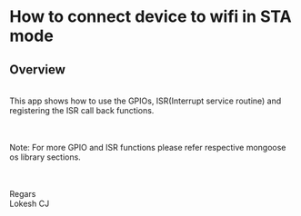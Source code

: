 # How to connect device to wifi in STA mode

## Overview

<br/>This app shows how to use the GPIOs, ISR(Interrupt service routine) and registering the ISR call back functions.

<br/><br/>Note: For more GPIO and ISR functions please refer respective mongoose os library sections.

<br/><br/>Regars
<br/>Lokesh CJ
